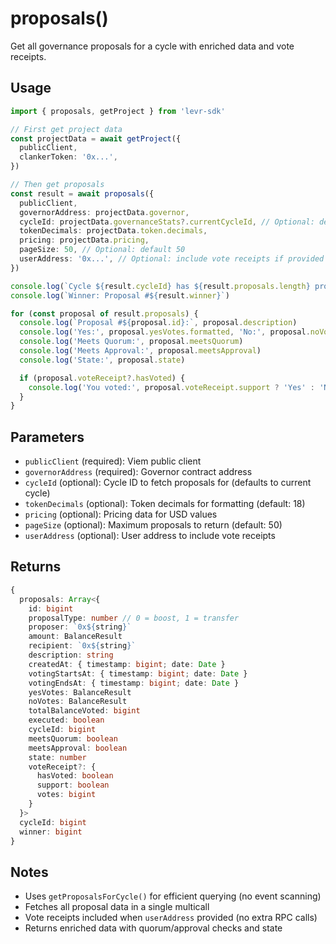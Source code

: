 # proposals()

Get all governance proposals for a cycle with enriched data and vote receipts.

## Usage

```typescript
import { proposals, getProject } from 'levr-sdk'

// First get project data
const projectData = await getProject({
  publicClient,
  clankerToken: '0x...',
})

// Then get proposals
const result = await proposals({
  publicClient,
  governorAddress: projectData.governor,
  cycleId: projectData.governanceStats?.currentCycleId, // Optional: defaults to current
  tokenDecimals: projectData.token.decimals,
  pricing: projectData.pricing,
  pageSize: 50, // Optional: default 50
  userAddress: '0x...', // Optional: include vote receipts if provided
})

console.log(`Cycle ${result.cycleId} has ${result.proposals.length} proposals`)
console.log(`Winner: Proposal #${result.winner}`)

for (const proposal of result.proposals) {
  console.log(`Proposal #${proposal.id}:`, proposal.description)
  console.log('Yes:', proposal.yesVotes.formatted, 'No:', proposal.noVotes.formatted)
  console.log('Meets Quorum:', proposal.meetsQuorum)
  console.log('Meets Approval:', proposal.meetsApproval)
  console.log('State:', proposal.state)

  if (proposal.voteReceipt?.hasVoted) {
    console.log('You voted:', proposal.voteReceipt.support ? 'Yes' : 'No')
  }
}
```

## Parameters

- `publicClient` (required): Viem public client
- `governorAddress` (required): Governor contract address
- `cycleId` (optional): Cycle ID to fetch proposals for (defaults to current cycle)
- `tokenDecimals` (optional): Token decimals for formatting (default: 18)
- `pricing` (optional): Pricing data for USD values
- `pageSize` (optional): Maximum proposals to return (default: 50)
- `userAddress` (optional): User address to include vote receipts

## Returns

```typescript
{
  proposals: Array<{
    id: bigint
    proposalType: number // 0 = boost, 1 = transfer
    proposer: `0x${string}`
    amount: BalanceResult
    recipient: `0x${string}`
    description: string
    createdAt: { timestamp: bigint; date: Date }
    votingStartsAt: { timestamp: bigint; date: Date }
    votingEndsAt: { timestamp: bigint; date: Date }
    yesVotes: BalanceResult
    noVotes: BalanceResult
    totalBalanceVoted: bigint
    executed: boolean
    cycleId: bigint
    meetsQuorum: boolean
    meetsApproval: boolean
    state: number
    voteReceipt?: {
      hasVoted: boolean
      support: boolean
      votes: bigint
    }
  }>
  cycleId: bigint
  winner: bigint
}
```

## Notes

- Uses `getProposalsForCycle()` for efficient querying (no event scanning)
- Fetches all proposal data in a single multicall
- Vote receipts included when `userAddress` provided (no extra RPC calls)
- Returns enriched data with quorum/approval checks and state

